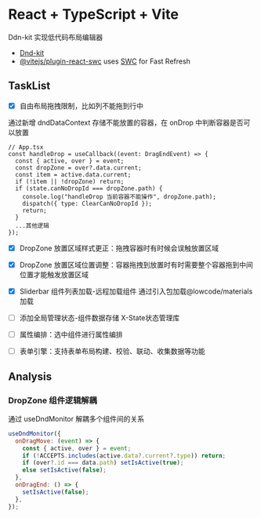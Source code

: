 # React + TypeScript + Vite

Ddn-kit 实现低代码布局编辑器

- [Dnd-kit](https://docs.dndkit.com/api-documentation/droppable/usedroppable)
- [@vitejs/plugin-react-swc](https://github.com/vitejs/vite-plugin-react-swc) uses [SWC](https://swc.rs/) for Fast Refresh

## TaskList

- [x] 自由布局拖拽限制，比如列不能拖到行中

通过新增 dndDataContext 存储不能放置的容器，在 onDrop 中判断容器是否可以放置

```tsx
// App.tsx
const handleDrop = useCallback((event: DragEndEvent) => {
  const { active, over } = event;
  const dropZone = over?.data.current;
  const item = active.data.current;
  if (!item || !dropZone) return;
  if (state.canNoDropId === dropZone.path) {
    console.log("handleDrop 当前容器不能操作", dropZone.path);
    dispatch({ type: ClearCanNoDropId });
    return;
  }
  ...其他逻辑
});

```

- [x] DropZone 放置区域样式更正：拖拽容器时有时候会误触放置区域

- [x] DropZone 放置区域位置调整：容器拖拽到放置时有时需要整个容器拖到中间位置才能触发放置区域

- [x] Sliderbar 组件列表加载-远程加载组件
通过引入包加载@lowcode/materials加载

- [ ] 添加全局管理状态-组件数据存储
X-State状态管理库

- [ ] 属性编排：选中组件进行属性编排

- [ ] 表单引擎：支持表单布局构建、校验、联动、收集数据等功能

## Analysis

### DropZone 组件逻辑解耦

通过 useDndMonitor 解耦多个组件间的关系

```js
useDndMonitor({
  onDragMove: (event) => {
    const { active, over } = event;
    if (!ACCEPTS.includes(active.data?.current?.type)) return;
    if (over?.id === data.path) setIsActive(true);
    else setIsActive(false);
  },
  onDragEnd: () => {
    setIsActive(false);
  },
});
```
